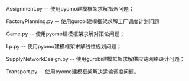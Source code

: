 Assignment.py -- 使用pyomo建模框架求解指派问题；

FactoryPlanning.py -- 使用gurobi建模框架求解工厂调度计划问题

Game.py -- 使用pyomo建模框架求解对策论问题；

Lp.py -- 使用pyomo建模框架求解线性规划问题；

SupplyNetworkDesign.py -- 使用gurobi建模框架求解供应链网络设计问题；

Transport.py -- 使用pyomo建模框架解决运输调度问题。